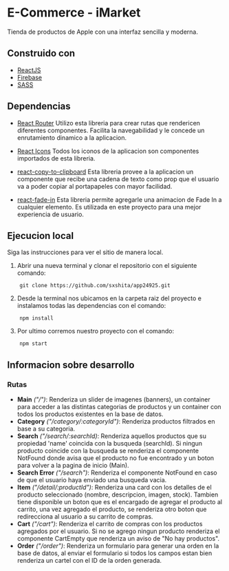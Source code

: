 # E-Commerce - iMarket

Tienda de productos de Apple con una interfaz sencilla y moderna.

## Construido con
* [ReactJS](https://reactjs.org/)
* [Firebase](https://firebase.google.com)
* [SASS](https://sass-lang.com/)

## Dependencias

* [React Router](https://reactrouter.com/docs/en/v6)
Utilizo esta libreria para crear rutas que rendericen diferentes componentes. Facilita la navegabilidad y le concede un enrutamiento dinamico a la aplicacion.

* [React Icons](https://react-icons.github.io/react-icons/)
Todos los iconos de la aplicacion son componentes importados de esta libreria.

* [react-copy-to-clipboard](https://www.npmjs.com/package/react-copy-to-clipboard)
Esta libreria provee a la aplicacion un componente que recibe una cadena de texto como prop que el usuario va a poder copiar al portapapeles con mayor facilidad.

* [react-fade-in](https://www.npmjs.com/package/react-fade-in)
Esta libreria permite agregarle una animacion de Fade In a cualquier elemento. Es utilizada en este proyecto para una mejor experiencia de usuario.

## Ejecucion local
Siga las instrucciones para ver el sitio de manera local.

1. Abrir una nueva terminal y clonar el repositorio con el siguiente comando:
```
    git clone https://github.com/sxshita/app24925.git
```

2. Desde la terminal nos ubicamos en la carpeta raiz del proyecto e instalamos todas las dependencias con el comando:
```
    npm install
```

3. Por ultimo corremos nuestro proyecto con el comando:
```
    npm start
```

## Informacion sobre desarrollo
### Rutas
* **Main** *("/")*: Renderiza un slider de imagenes (banners), un container para acceder a las distintas categorias de productos y un container con todos los productos existentes en la base de datos.
* **Category** *("/category/:categoryId")*: Renderiza productos filtrados en base a su categoria.
* **Search** *("/search/:searchId)*: Renderiza aquellos productos que su propiedad 'name' coincida con la busqueda (searchId). Si ningun producto coincide con la busqueda se renderiza el componente NotFound donde avisa que el producto no fue encontrado y un boton para volver a la pagina de inicio (Main).
* **Search Error** *("/search")*: Renderiza el componente NotFound en caso de que el usuario haya enviado una busqueda vacia.
* **Item** *("/detail/:productId")*: Renderiza una card con los detalles de el producto seleccionado (nombre, descripcion, imagen, stock). Tambien tiene disponible un boton que es el encargado de agregar el producto al carrito, una vez agregado el producto, se renderiza otro boton que redirecciona al usuario a su carrito de compras.
* **Cart** *("/cart")*: Renderiza el carrito de compras con los productos agregados por el usuario. Si no se agrego ningun producto renderiza el componente CartEmpty que renderiza un aviso de "No hay productos".
* **Order** *("/order")*: Renderiza un formulario para generar una orden en la base de datos, al enviar el formulario si todos los campos estan bien renderiza un cartel con el ID de la orden generada. 

